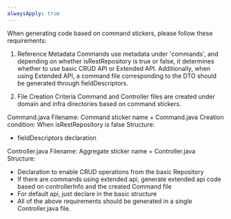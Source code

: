```yaml
---
alwaysApply: true
---
```

When generating code based on command stickers, please follow these requirements:

1. Reference Metadata
Commands use metadata under 'commands', and depending on whether isRestRepository is true or false, it determines whether to use basic CRUD API or Extended API. Additionally, when using Extended API, a command file corresponding to the DTO should be generated through fieldDescriptors.

2. File Creation Criteria
Command and Controller files are created under domain and infra directories based on command stickers.

Command.java
Filename: Command sticker name + Command.java
Creation condition: When isRestRepository is false
Structure:
- fieldDescriptors declaration

Controller.java
Filename: Aggregate sticker name + Controller.java
Structure:
- Declaration to enable CRUD operations from the basic Repository
- If there are commands using extended api, generate extended api code based on controllerInfo and the created Command file
- For default api, just declare in the basic structure
- All of the above requirements should be generated in a single Controller.java file.
